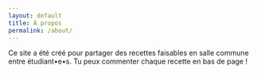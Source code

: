 ```yaml
---
layout: default
title: À propos
permalink: /about/
---
```


Ce site a été créé pour partager des recettes faisables en salle commune entre étudiant•e•s. Tu peux commenter chaque recette en bas de page !
